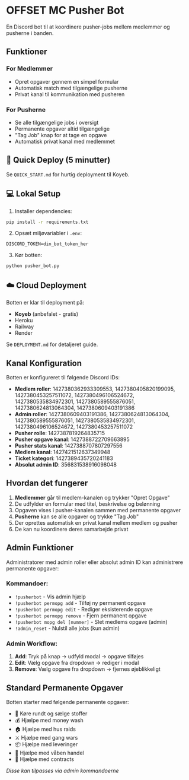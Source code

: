# OFFSET MC Pusher Bot

En Discord bot til at koordinere pusher-jobs mellem medlemmer og pusherne i banden.

## Funktioner

### For Medlemmer
- Opret opgaver gennem en simpel formular
- Automatisk match med tilgængelige pusherne
- Privat kanal til kommunikation med pusheren

### For Pusherne
- Se alle tilgængelige jobs i oversigt
- Permanente opgaver altid tilgængelige
- "Tag Job" knap for at tage en opgave
- Automatisk privat kanal med medlemmet

## 🚀 Quick Deploy (5 minutter)

Se `QUICK_START.md` for hurtig deployment til Koyeb.

## 💻 Lokal Setup

1. Installer dependencies:
```bash
pip install -r requirements.txt
```

2. Opsæt miljøvariabler i `.env`:
```
DISCORD_TOKEN=din_bot_token_her
```

3. Kør botten:
```bash
python pusher_bot.py
```

## ☁️ Cloud Deployment

Botten er klar til deployment på:
- **Koyeb** (anbefalet - gratis)
- Heroku
- Railway
- Render

Se `DEPLOYMENT.md` for detaljeret guide.

## Kanal Konfiguration

Botten er konfigureret til følgende Discord IDs:
- **Medlem roller**: 1427380362933309553, 1427380405820199095, 1427380453257511072, 1427380496106524672, 1427380535834972301, 1427380589555876051, 1427380624813064304, 1427380609403191386
- **Admin roller**: 1427380609403191386, 1427380624813064304, 1427380589555876051, 1427380535834972301, 1427380496106524672, 1427380453257511072
- **Pusher rolle**: 1427387819264835715
- **Pusher opgave kanal**: 1427388722709663895
- **Pusher stats kanal**: 1427388707807297556
- **Medlem kanal**: 1427421512637349948
- **Ticket kategori**: 1427389435720241183
- **Absolut admin ID**: 356831538916098048

## Hvordan det fungerer

1. **Medlemmer** går til medlem-kanalen og trykker "Opret Opgave"
2. De udfylder en formular med titel, beskrivelse og belønning
3. Opgaven vises i pusher-kanalen sammen med permanente opgaver
4. **Pusherne** kan se alle opgaver og trykke "Tag Job" 
5. Der oprettes automatisk en privat kanal mellem medlem og pusher
6. De kan nu koordinere deres samarbejde privat

## Admin Funktioner

Administratorer med admin roller eller absolut admin ID kan administrere permanente opgaver:

### Kommandoer:
- `!pusherbot` - Vis admin hjælp
- `!pusherbot permopg add` - Tilføj ny permanent opgave
- `!pusherbot permopg edit` - Rediger eksisterende opgave  
- `!pusherbot permopg remove` - Fjern permanent opgave
- `!pusherbot mopg del [nummer]` - Slet medlems opgave (admin)
- `!admin_reset` - Nulstil alle jobs (kun admin)

### Admin Workflow:
1. **Add**: Tryk på knap → udfyld modal → opgave tilføjes
2. **Edit**: Vælg opgave fra dropdown → rediger i modal
3. **Remove**: Vælg opgave fra dropdown → fjernes øjeblikkeligt

## Standard Permanente Opgaver

Botten starter med følgende permanente opgaver:
- 🚗 Køre rundt og sælge stoffer
- 💰 Hjælpe med money wash
- 🏠 Hjælpe med hus raids
- ⚔️ Hjælpe med gang wars
- 📦 Hjælpe med leveringer
- 🔫 Hjælpe med våben handel
- 🎯 Hjælpe med contracts

*Disse kan tilpasses via admin kommandoerne*
